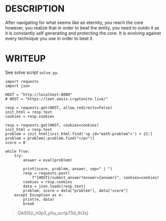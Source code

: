 # DESCRIPTION

After navigating for what seems like an eternity, you reach the core however, you realize that in order to beat the entity, you need to outdo it as it is constantly self generating and protecting the core. It is evolving against every technique you use in order to beat it. 

# WRITEUP

See solve script `solve.py`.

```
import requests
import json

HOST = "http://localhost:8000"
# HOST = "https://leet.oasis.cryptonite.live/"

resp = requests.get(HOST, allow_redirects=False)
init_html = resp.text
cookies = resp.cookies

resp = requests.get(HOST, cookies=cookies)
init_html = resp.text
problem = init_html[init_html.find('<p id="math-problem">') + 21:]
problem = problem[:problem.find("</p>")]
score = 0

while True:
    try:
        answer = eval(problem)

        print(score, problem, answer, sep=" | ")
        resp = requests.post(
            f"{HOST}/submit_answer?answer={answer}", cookies=cookies)
        cookies = resp.cookies
        data = json.loads(resp.text)
        problem, score = data["problem"], data["score"]
    except Exception as e:
        print(e, data)
        break
```

>OASIS{i_h0p3_y0u_scr!p73d_th3s}
